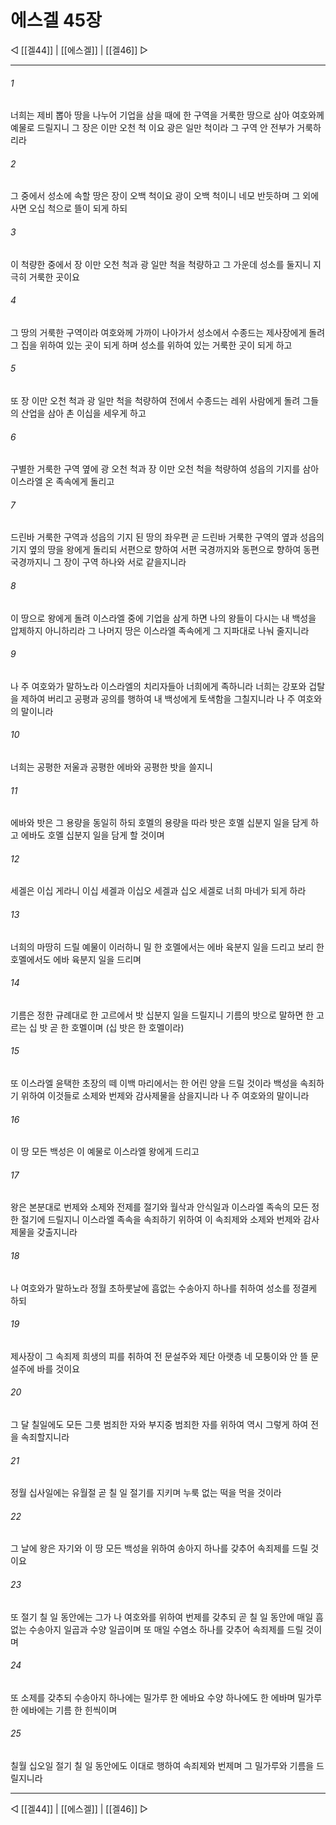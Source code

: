 ﻿# 에스겔 45장

◁ [[겔44]] | [[에스겔]] | [[겔46]] ▷
***

###### 1
너희는 제비 뽑아 땅을 나누어 기업을 삼을 때에 한 구역을 거룩한 땅으로 삼아 여호와께 예물로 드릴지니 그 장은 이만 오천 척 이요 광은 일만 척이라 그 구역 안 전부가 거룩하리라

###### 2
그 중에서 성소에 속할 땅은 장이 오백 척이요 광이 오백 척이니 네모 반듯하며 그 외에 사면 오십 척으로 뜰이 되게 하되

###### 3
이 척량한 중에서 장 이만 오천 척과 광 일만 척을 척량하고 그 가운데 성소를 둘지니 지극히 거룩한 곳이요

###### 4
그 땅의 거룩한 구역이라 여호와께 가까이 나아가서 성소에서 수종드는 제사장에게 돌려 그 집을 위하여 있는 곳이 되게 하며 성소를 위하여 있는 거룩한 곳이 되게 하고

###### 5
또 장 이만 오천 척과 광 일만 척을 척량하여 전에서 수종드는 레위 사람에게 돌려 그들의 산업을 삼아 촌 이십을 세우게 하고

###### 6
구별한 거룩한 구역 옆에 광 오천 척과 장 이만 오천 척을 척량하여 성읍의 기지를 삼아 이스라엘 온 족속에게 돌리고

###### 7
드린바 거룩한 구역과 성읍의 기지 된 땅의 좌우편 곧 드린바 거룩한 구역의 옆과 성읍의 기지 옆의 땅을 왕에게 돌리되 서편으로 향하여 서편 국경까지와 동편으로 향하여 동편 국경까지니 그 장이 구역 하나와 서로 같을지니라

###### 8
이 땅으로 왕에게 돌려 이스라엘 중에 기업을 삼게 하면 나의 왕들이 다시는 내 백성을 압제하지 아니하리라 그 나머지 땅은 이스라엘 족속에게 그 지파대로 나눠 줄지니라

###### 9
나 주 여호와가 말하노라 이스라엘의 치리자들아 너희에게 족하니라 너희는 강포와 겁탈을 제하여 버리고 공평과 공의를 행하여 내 백성에게 토색함을 그칠지니라 나 주 여호와의 말이니라

###### 10
너희는 공평한 저울과 공평한 에바와 공평한 밧을 쓸지니

###### 11
에바와 밧은 그 용량을 동일히 하되 호멜의 용량을 따라 밧은 호멜 십분지 일을 담게 하고 에바도 호멜 십분지 일을 담게 할 것이며

###### 12
세겔은 이십 게라니 이십 세겔과 이십오 세겔과 십오 세겔로 너희 마네가 되게 하라

###### 13
너희의 마땅히 드릴 예물이 이러하니 밀 한 호멜에서는 에바 육분지 일을 드리고 보리 한 호멜에서도 에바 육분지 일을 드리며

###### 14
기름은 정한 규례대로 한 고르에서 밧 십분지 일을 드릴지니 기름의 밧으로 말하면 한 고르는 십 밧 곧 한 호멜이며 (십 밧은 한 호멜이라)

###### 15
또 이스라엘 윤택한 초장의 떼 이백 마리에서는 한 어린 양을 드릴 것이라 백성을 속죄하기 위하여 이것들로 소제와 번제와 감사제물을 삼을지니라 나 주 여호와의 말이니라

###### 16
이 땅 모든 백성은 이 예물로 이스라엘 왕에게 드리고

###### 17
왕은 본분대로 번제와 소제와 전제를 절기와 월삭과 안식일과 이스라엘 족속의 모든 정한 절기에 드릴지니 이스라엘 족속을 속죄하기 위하여 이 속죄제와 소제와 번제와 감사제물을 갖출지니라

###### 18
나 여호와가 말하노라 정월 초하룻날에 흠없는 수송아지 하나를 취하여 성소를 정결케 하되

###### 19
제사장이 그 속죄제 희생의 피를 취하여 전 문설주와 제단 아랫층 네 모퉁이와 안 뜰 문설주에 바를 것이요

###### 20
그 달 칠일에도 모든 그릇 범죄한 자와 부지중 범죄한 자를 위하여 역시 그렇게 하여 전을 속죄할지니라

###### 21
정월 십사일에는 유월절 곧 칠 일 절기를 지키며 누룩 없는 떡을 먹을 것이라

###### 22
그 날에 왕은 자기와 이 땅 모든 백성을 위하여 송아지 하나를 갖추어 속죄제를 드릴 것이요

###### 23
또 절기 칠 일 동안에는 그가 나 여호와를 위하여 번제를 갖추되 곧 칠 일 동안에 매일 흠 없는 수송아지 일곱과 수양 일곱이며 또 매일 수염소 하나를 갖추어 속죄제를 드릴 것이며

###### 24
또 소제를 갖추되 수송아지 하나에는 밀가루 한 에바요 수양 하나에도 한 에바며 밀가루 한 에바에는 기름 한 힌씩이며

###### 25
칠월 십오일 절기 칠 일 동안에도 이대로 행하여 속죄제와 번제며 그 밀가루와 기름을 드릴지니라

***
◁ [[겔44]] | [[에스겔]] | [[겔46]] ▷